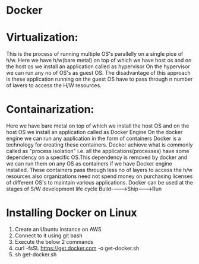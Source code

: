 # Docker
# Virtualization:
This is the process of running multiple OS's parallelly on a single pice of h/w. Here we have h/w(bare metal) on top of which we have host os and on the host os we install an application called as hypervisor On the hypervisor we can run any no of OS's as guest OS. The disadvantage of this approach is these application running on the guest OS have to pass through n number of lavers to access the H/W resources.
# Containarization:
Here we have bare metal on top of which we install the host OS and on the host OS we install an application called as Docker Engine On the docker engine we can run any application in the form of containers Docker is a technology for creating these containers. Docker achieve what is commonly called as "process isolation" i.e. all the applications(processes) have some dependency on a specific OS.This dependency is removed by docker and we can run them on any OS as containers if we have Docker engine installed. These containers pass through less no of layers to access the h/w resources also organizations need not spend money on purchasing licenses of different OS's to maintain various applications. Docker can be used at the stages of S/W development life cycle Build---->Ship--->Run
# Installing Docker on Linux
1. Create an Ubuntu instance on AWS
2. Connect to it using git bash
3. Execute the below 2 commands
4. curl -fsSL https://get.docker.com -o get-docker.sh
5. sh get-docker.sh
